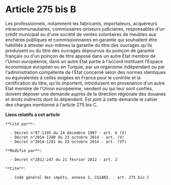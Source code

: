 # Article 275 bis B

Les professionnels, notamment les fabricants, importateurs, acquéreurs intracommunautaires, commissaires-priseurs
judiciaires, responsables d'un crédit municipal ou d'une société de ventes volontaires de meubles aux enchères publiques et
commissionnaires en garantie qui souhaitent être habilités à attester eux-mêmes la garantie du titre des ouvrages qu'ils
produisent ou du titre des ouvrages dépourvus du poinçon de garantie français ou d'un poinçon de titre apposé dans un autre
Etat membre de l'Union européenne, dans un autre Etat partie à l'accord instituant l'Espace économique européen ou en
Turquie, par un organisme indépendant ou par l'administration compétente de l'Etat concerné selon des normes identiques ou
équivalentes à celles exigées en France pour le contrôle et la certification du titre, qu'ils importent, introduisent en
provenance d'un autre Etat membre de l'Union européenne, vendent ou qui leur sont confiés, doivent déposer une demande auprès
de la direction régionale des douanes et droits indirects dont ils dépendent. Est joint à cette demande le cahier des charges
mentionné à l'article 275 bis C.

**Liens relatifs à cet article**

	**Cité par**:

	  - Décret n°97-1195 du 24 décembre 1997 - art. 6 (V)
	  - Décret n°2014-1280 du 23 octobre 2014 - art. (V)
	  - Décret n°2014-1281 du 23 octobre 2014 - art. (VT)

	**Modifié par**:

	  - Décret n°2012-247 du 21 février 2012 - art. 2

	**Cite**:

	  - Code général des impôts, annexe 2, CGIAN2. - art. 275 bis C
